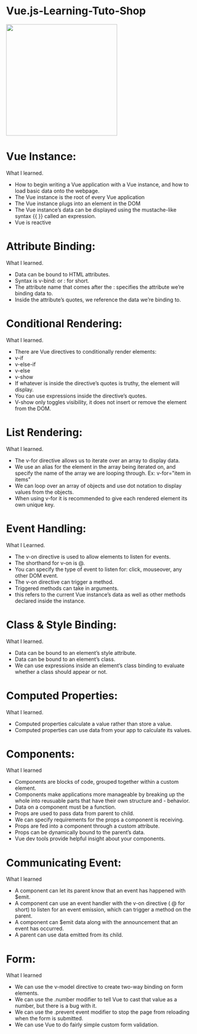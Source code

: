 # Vue.js-Learning-Tuto-Shop

<img width="300" src="https://user-images.githubusercontent.com/56839789/79344382-0ce95f00-7f30-11ea-9ed2-b81fa9315821.gif">

# Vue Instance:
What I learned.
- How to begin writing a Vue application with a Vue instance, and how to load basic data onto the webpage.
- The Vue instance is the root of every Vue application
- The Vue instance plugs into an element in the DOM
- The Vue instance’s data can be displayed using the mustache-like syntax {{ }} called an expression.
- Vue is reactive

# Attribute Binding:
What I learned.
- Data can be bound to HTML attributes.
- Syntax is v-bind: or : for short.
- The attribute name that comes after the : specifies the attribute we’re binding data to.
- Inside the attribute’s quotes, we reference the data we’re binding to.

# Conditional Rendering:
What I learned.
- There are Vue directives to conditionally render elements:
- v-if
- v-else-if
- v-else
- v-show
- If whatever is inside the directive’s quotes is truthy, the element will display.
- You can use expressions inside the directive’s quotes.
- V-show only toggles visibility, it does not insert or remove the element from the DOM.

# List Rendering:
What I learned.
- The v-for directive allows us to iterate over an array to display data.
- We use an alias for the element in the array being iterated on, and specify the name of the array we are looping through. Ex: v-for="item in items"
- We can loop over an array of objects and use dot notation to display values from the objects.
- When using v-for it is recommended to give each rendered element its own unique key.

# Event Handling:
What I Learned.
- The v-on directive is used to allow elements to listen for events.
- The shorthand for v-on is @.
- You can specify the type of event to listen for: click, mouseover, any other DOM event.
- The v-on directive can trigger a method.
- Triggered methods can take in arguments.
- this refers to the current Vue instance’s data as well as other methods declared inside the instance.

# Class & Style Binding:
What I learned.
- Data can be bound to an element’s style attribute.
- Data can be bound to an element’s class.
- We can use expressions inside an element’s class binding to evaluate whether a class should appear or not.

# Computed Properties:
What I learned.
- Computed properties calculate a value rather than store a value.
- Computed properties can use data from your app to calculate its values.

# Components:
What I learned
- Components are blocks of code, grouped together within a custom element.
- Components make applications more manageable by breaking up the whole into reusuable parts that have their own structure and - behavior.
- Data on a component must be a function.
- Props are used to pass data from parent to child.
- We can specify requirements for the props a component is receiving.
- Props are fed into a component through a custom attribute.
- Props can be dynamically bound to the parent’s data.
- Vue dev tools provide helpful insight about your components.

# Communicating Event:
What I learned
- A component can let its parent know that an event has happened with $emit.
- A component can use an event handler with the v-on directive ( @ for short) to listen for an event emission, which can trigger a method on the parent.
- A component can $emit data along with the announcement that an event has occurred.
- A parent can use data emitted from its child.

# Form:
What I learned
- We can use the v-model directive to create two-way binding on form elements.
- We can use the .number modifier to tell Vue to cast that value as a number, but there is a bug with it.
- We can use the .prevent event modifier to stop the page from reloading when the form is submitted.
- We can use Vue to do fairly simple custom form validation.





